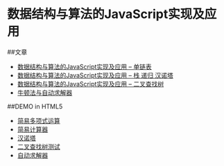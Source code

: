 数据结构与算法的JavaScript实现及应用
=====
##文章
* [数据结构与算法的JavaScript实现及应用 – 单链表](http://wuzhiwei.net/ds_app_linkedlist/)
* [数据结构与算法的JavaScript实现及应用 – 栈 递归 汉诺塔](http://wuzhiwei.net/ds_app_stack/)
* [数据结构与算法的JavaScript实现及应用 – 二叉查找树](http://wuzhiwei.net/ds_app_bst/)
* [牛顿法与自动求解器](http://wuzhiwei.net/newton_method_auto_solver/)

##DEMO in HTML5
* [简易多项式运算](http://jsfiddle.net/timwzw/ZFprM/)
* [简易计算器](http://jsfiddle.net/timwzw/66GDv/)
* [汉诺塔](http://jsfiddle.net/timwzw/S7mYF/)
* [二叉查找树测试](http://jsfiddle.net/timwzw/B3fh5/)
* [自动求解器](http://jsfiddle.net/timwzw/E6jvx/)

